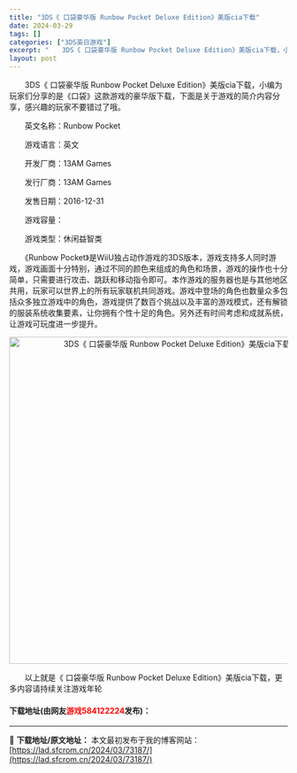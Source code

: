 ```yaml
---
title: "3DS《 口袋豪华版 Runbow Pocket Deluxe Edition》美版cia下载"
date: 2024-03-29
tags: []
categories: ["3DS英日游戏"]
excerpt: "　　3DS《 口袋豪华版 Runbow Pocket Deluxe Edition》美版cia下载，小编为玩家们分享的是《口袋》这款游戏的豪华版下载，下面是关于游戏的简介内容分享，感兴趣的玩家不要错过了哦。 　　英文名称：Runbow Pocket 　　游戏语言：英文 　　开发厂商：13AM Gam&hellip;"
layout: post
---
```


 <p>　　3DS《 口袋豪华版 Runbow Pocket Deluxe Edition》美版cia下载，小编为玩家们分享的是《口袋》这款游戏的豪华版下载，下面是关于游戏的简介内容分享，感兴趣的玩家不要错过了哦。</p> <p>　　英文名称：Runbow Pocket</p> <p>　　游戏语言：英文</p> <p>　　开发厂商：13AM Games</p> <p>　　发行厂商：13AM Games</p> <p>　　发售日期：2016-12-31</p> <p>　　游戏容量：</p> <p>　　游戏类型：休闲益智类</p> <p>　　《Runbow Pocket》是WiiU独占动作游戏的3DS版本，游戏支持多人同时游戏，游戏画面十分特别，通过不同的颜色来组成的角色和场景，游戏的操作也十分简单，只需要进行攻击、跳跃和移动指令即可。本作游戏的服务器也是与其他地区共用，玩家可以世界上的所有玩家联机共同游戏。游戏中登场的角色也数量众多包括众多独立游戏中的角色，游戏提供了数百个挑战以及丰富的游戏模式，还有解锁的服装系统收集要素，让你拥有个性十足的角色。另外还有时间考虑和成就系统，让游戏可玩度进一步提升。</p> <p align="center"><img align="" border="0" src="https://lad.sfcrom.cn/wp-content/uploads/2024/03/20240329_660632895b57c.jpg" width="591" alt="3DS《 口袋豪华版 Runbow Pocket Deluxe Edition》美版cia下载" /></p> <p>　　以上就是《 口袋豪华版 Runbow Pocket Deluxe Edition》美版cia下载，更多内容请持续关注游戏年轮</p> <p><h4>下载地址(由网友<font color="red">游戏584122224</font>发布)：</h4></p> 

---
📖 **下载地址/原文地址：** 本文最初发布于我的博客网站：[https://lad.sfcrom.cn/2024/03/73187/](https://lad.sfcrom.cn/2024/03/73187/)
